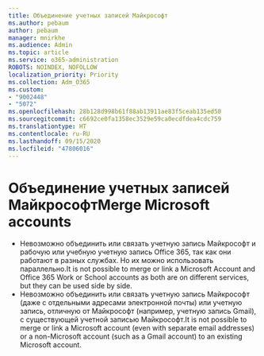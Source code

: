 ```yaml
---
title: Объединение учетных записей Майкрософт
ms.author: pebaum
author: pebaum
manager: mnirkhe
ms.audience: Admin
ms.topic: article
ms.service: o365-administration
ROBOTS: NOINDEX, NOFOLLOW
localization_priority: Priority
ms.collection: Adm_O365
ms.custom:
- "9002448"
- "5072"
ms.openlocfilehash: 28b128d998b61f88ab13911ae83f5ceab135ed50
ms.sourcegitcommit: c6692ce0fa1358ec3529e59ca0ecdfdea4cdc759
ms.translationtype: HT
ms.contentlocale: ru-RU
ms.lasthandoff: 09/15/2020
ms.locfileid: "47806016"
---
```

# <a name="merge-microsoft-accounts"></a><span data-ttu-id="a8c75-102">Объединение учетных записей Майкрософт</span><span class="sxs-lookup"><span data-stu-id="a8c75-102">Merge Microsoft accounts</span></span>

- <span data-ttu-id="a8c75-103">Невозможно объединить или связать учетную запись Майкрософт и рабочую или учебную учетную запись Office 365, так как они работают в разных службах. Но их можно использовать параллельно.</span><span class="sxs-lookup"><span data-stu-id="a8c75-103">It is not possible to merge or link a Microsoft Account and Office 365 Work or School accounts as both are on different services, but they can be used side by side.</span></span>
- <span data-ttu-id="a8c75-104">Невозможно объединить или связать учетную запись Майкрософт (даже с отдельными адресами электронной почты) или учетную запись, отличную от Майкрософт (например, учетную запись Gmail), с существующей учетной записью Майкрософт.</span><span class="sxs-lookup"><span data-stu-id="a8c75-104">It is not possible to merge or link a Microsoft account (even with separate email addresses) or a non-Microsoft account (such as a Gmail account) to an existing Microsoft account.</span></span>
